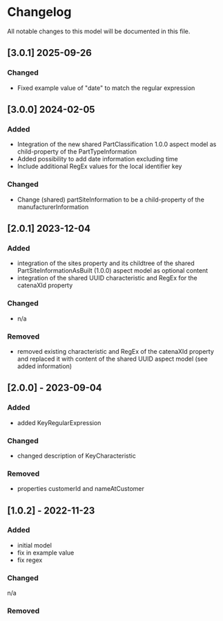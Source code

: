 # Changelog

All notable changes to this model will be documented in this file.

## [3.0.1] 2025-09-26

### Changed

- Fixed example value of "date" to match the regular expression

## [3.0.0] 2024-02-05

### Added

- Integration of the new shared PartClassification 1.0.0 aspect model as child-property of the PartTypeInformation
- Added possibility to add date information excluding time
- Include additional RegEx values for the local identifier key

### Changed

- Change (shared) partSiteInformation to be a child-property of the manufacturerInformation

## [2.0.1] 2023-12-04

### Added

- integration of the sites property and its childtree of the shared PartSiteInformationAsBuilt (1.0.0) aspect model as optional content
- integration of the shared UUID characteristic and RegEx for the catenaXId property

### Changed

- n/a

### Removed

- removed existing characteristic and RegEx of the catenaXId property and replaced it with content of the shared UUID aspect model (see added information)

## [2.0.0] - 2023-09-04

### Added

- added KeyRegularExpression

### Changed

- changed description of KeyCharacteristic

### Removed

- properties customerId and nameAtCustomer

## [1.0.2] - 2022-11-23

### Added

- initial model
- fix in example value
- fix regex

### Changed

n/a

### Removed
